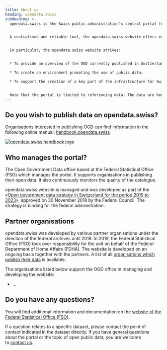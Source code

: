 ```yaml
---
title: About us
heading: opendata.swiss
subHeading: >-
  opendata.swiss is the Swiss public administration’s central portal for open government data.


  A centralised and reliable tool, the opendata.swiss website offers easy access to the public data of the Confederation, cantons and communes. Where in the public interest, it also keeps a record of third party data – parastate enterprises or private stakeholders carrying out tasks on behalf of the Confederation, cantons or communes – even if the data in question have already been recorded on other websites.


  In particular, the opendata.swiss website strives:


  * To provide an overview of the OGD currently published in Switzerland in order to facilitate an exchange between the data provider and data users;

  * To create an environment promoting the use of public data;

  * To support the creation of a key part of the infrastructure for Swiss data.


  Note that the portal is limited to referencing data. The data are hosted by their owner. This avoids any redundancy. As a general rule, no personal data are published in the scope of open government data. The data are aggregated and anonymised and do not enable the persons concerned to be identified. This is indeed essential in the provision of these data.
---
```

## Do you wish to publish data on opendata.swiss?

Organisations interested in publishing OGD can find information in the following online manual: [handbook.opendata.swiss](/handbook)

[![opendata.swiss handbook logo](/img/handbook_logo.png "opendata.swiss handbook logo")](/handbook)

## Who manages the portal?

The Open Government Data office based at the Federal Statistical Office (FSO) which manages the portal. It supports organisations in publishing their open data. It also continuously monitors the quality of the catalogue.

opendata.swiss website is managed and was developed as part of the «[Open government data strategy in Switzerland for the period 2019 to 2023](https://www.news.admin.ch/de/nsb?id=73188)», approved on 30 November 2018 by the Federal Council. The strategy is binding for the federal administration.

## Partner organisations

opendata.swiss was developed by various partner organisations under the direction of the federal archives until 2018. In 2019, the Federal Statistical Office (FSO) took over responsibility for the unit on behalf of the Federal Department of Home Affairs (FDHA). The website is developed on an ongoing basis together with the partners. A list of all [organisations which publish their data](http://localhost:3000/en/organisations) is available.

The organisations listed below support the OGD office in managing and developing the website:

* ...

## Do you have any questions?

You will find additional information and documentation on the [website of the Federal Statistical Office (FSO)](https://www.bfs.admin.ch/bfs/en/home/services/ogd/documentation.html).

If a question relates to a specific dataset, please contact the point of contact indicated in the dataset directly. If you have general questions about the portal or the topic of open public data, you are welcome to [contact us](http://localhost:3000/en/contact).
